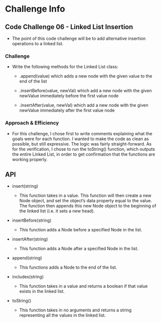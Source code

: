 # Challenge Info

## Code Challenge 06 - Linked List Insertion

- The point of this code challenge will be to add alternative insertion operations to a linked list.

### Challenge

- Write the following methods for the Linked List class:

  - .append(value) which adds a new node with the given value to the end of the list

  - .insertBefore(value, newVal) which add a new node with the given newValue immediately before the first value node
  - .insertAfter(value, newVal) which add a new node with the given newValue immediately after the first value node

### Approach & Efficiency

- For this challenge, I chose first to write comments explaining what the goals were for each function. I wanted to make the code as clean as possible, but still expressive. The logic was fairly straight-forward. As for the verification, I chose to run the toString() function, which outputs the entire Linked List, in order to get confirmation that the functions are working properly.

## API

- insert(string)

  - This function takes in a value. This function will then create a new Node object, and set the object’s data property equal to the value. The function then appends this new Node object to the beginning of the linked list (i.e. it sets a new head).

- insertBefore(string)

  - This function adds a Node before a specified Node in the list.

- insertAfter(string)

  - This function adds a Node after a specified Node in the list.

- append(string)

  - This functions adds a Node to the end of the list.

- includes(string)

  - This function takes in a value and returns a boolean if that value exists in the linked list.

- toString()
  - This function takes in no arguments and returns a string representing all the values in the linked list.
